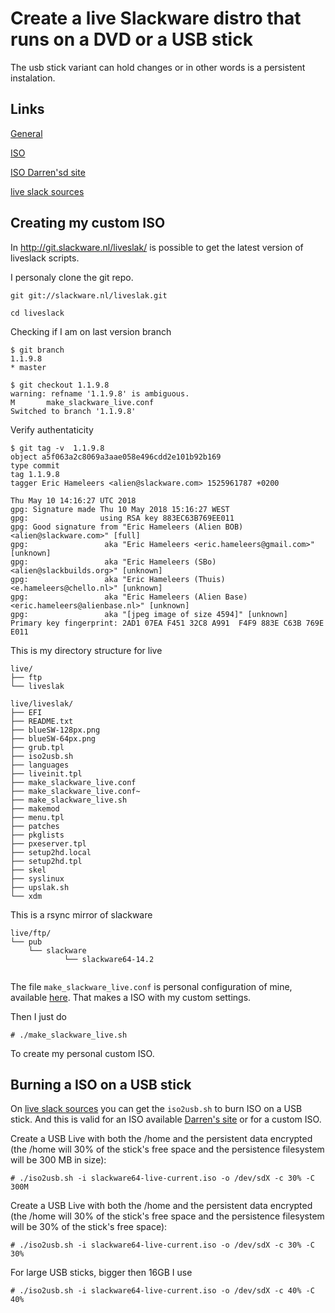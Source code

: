 # Create a live Slackware distro that runs on a DVD or a USB stick

The usb stick variant can hold changes or in other words is a persistent instalation.

## Links

[General](https://docs.slackware.com/slackware:liveslak)

[ISO](https://docs.slackware.com/slackware:liveslak#downloading_iso_images)

[ISO Darren'sd site](http://slackware.uk/people/alien-slacklive/)

[live slack sources](http://git.slackware.nl/liveslak/)


## Creating my custom ISO 

In http://git.slackware.nl/liveslak/ is possible to get the latest version of liveslack scripts.

I personaly clone the git repo.

```
git git://slackware.nl/liveslak.git

cd liveslack

```

Checking if I am on last version branch

```
$ git branch         
1.1.9.8
* master
```

```
$ git checkout 1.1.9.8
warning: refname '1.1.9.8' is ambiguous.
M       make_slackware_live.conf
Switched to branch '1.1.9.8'
```

Verify authentaticity 

```
$ git tag -v  1.1.9.8 
object a5f063a2c8069a3aae058e496cdd2e101b92b169
type commit
tag 1.1.9.8
tagger Eric Hameleers <alien@slackware.com> 1525961787 +0200

Thu May 10 14:16:27 UTC 2018
gpg: Signature made Thu 10 May 2018 15:16:27 WEST
gpg:                using RSA key 883EC63B769EE011
gpg: Good signature from "Eric Hameleers (Alien BOB) <alien@slackware.com>" [full]
gpg:                 aka "Eric Hameleers <eric.hameleers@gmail.com>" [unknown]
gpg:                 aka "Eric Hameleers (SBo) <alien@slackbuilds.org>" [unknown]
gpg:                 aka "Eric Hameleers (Thuis) <e.hameleers@chello.nl>" [unknown]
gpg:                 aka "Eric Hameleers (Alien Base) <eric.hameleers@alienbase.nl>" [unknown]
gpg:                 aka "[jpeg image of size 4594]" [unknown]
Primary key fingerprint: 2AD1 07EA F451 32C8 A991  F4F9 883E C63B 769E E011
```

This is my directory structure for live 

```
live/                                                                                                                                       
├── ftp                                                                                                                                     
└── liveslak 
```

```
live/liveslak/                                                                                                                              
├── EFI                                                                                                                                     
├── README.txt                                                                                                                              
├── blueSW-128px.png                                                                                                                        
├── blueSW-64px.png                                                                                                                         
├── grub.tpl                                                                                                                                
├── iso2usb.sh                                                                                                                              
├── languages                                                                                                                               
├── liveinit.tpl                                                                                                                            
├── make_slackware_live.conf                                                                                                                
├── make_slackware_live.conf~                                                                                                               
├── make_slackware_live.sh                                                                                                                  
├── makemod                                                                                                                                 
├── menu.tpl                                                                                                                                
├── patches                                                                                                                                 
├── pkglists                                                                                                                                
├── pxeserver.tpl                                                                                                                           
├── setup2hd.local                                                                                                                          
├── setup2hd.tpl                                                                                                                            
├── skel                                                                                                                                    
├── syslinux                                                                                                                                
├── upslak.sh                                                                                                                               
└── xdm   
```

This is a rsync mirror of slackware 
```
live/ftp/                                                                                                                                   
└── pub                                                                                                                                     
    └── slackware                                                                                                                           
            └── slackware64-14.2                                                                                                                
                                           
```

The file `make_slackware_live.conf` is personal configuration of mine, available [here](https://pastebin.com/BMK0AcCX). That makes a ISO with my custom settings.

Then I just do 

```
# ./make_slackware_live.sh
```

To create my personal custom ISO.

## Burning a ISO on a USB stick


On [live slack sources](http://git.slackware.nl/liveslak/) you can get the `iso2usb.sh` to burn ISO on a USB stick. And this is valid for an ISO available [Darren's site](http://slackware.uk/people/alien-slacklive/) or for a custom ISO.

Create a USB Live with both the /home and the persistent data encrypted (the /home will 30% of the stick's free space  and the persistence filesystem will be 300 MB in size):
```
# ./iso2usb.sh -i slackware64-live-current.iso -o /dev/sdX -c 30% -C 300M 
```

Create a USB Live with both the /home and the persistent data encrypted (the /home will 30% of the stick's free space  and the persistence filesystem will be 30% of the stick's free space):
```
# ./iso2usb.sh -i slackware64-live-current.iso -o /dev/sdX -c 30% -C 30% 
```

For large USB sticks, bigger then 16GB I use 
```
# ./iso2usb.sh -i slackware64-live-current.iso -o /dev/sdX -c 40% -C 40% 
```
